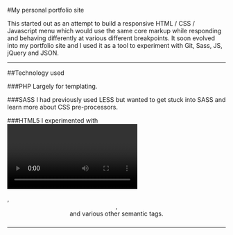 #My personal portfolio site

This started out as an attempt to build a responsive HTML / CSS / Javascript menu which would use the same core markup while responding and behaving differently at various different breakpoints. It soon evolved into my portfolio site and I used it as a tool to experiment with Git, Sass, JS, jQuery and JSON.

---

##Technology used

###PHP
Largely for templating.

###SASS
I had previously used LESS but wanted to get stuck into SASS and learn more about CSS pre-processors.

###HTML5
I experimented with <video>, used <section>, <header>, <nav> and various other semantic tags.

###

---